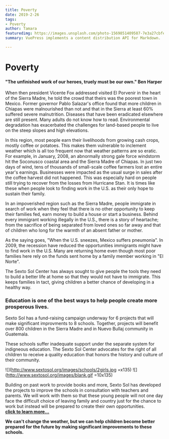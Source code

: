 ```yaml
---
title: Poverty
date: 2019-2-26
tags:
- Poverty
author: Tamara
featuredimg: https://images.unsplash.com/photo-1569851409587-7e3a27cbfe1b?ixlib=rb-1.2.1&ixid=eyJhcHBfaWQiOjEyMDd9&auto=format&fit=crop&w=946&q=80
summary: VuePress implements a content distribution API for Markdown.

---
```

# Poverty

#### "The unfinished work of our heroes, truely must be our own." Ben Harper

When then president Vicente Fox addressed visited El Porvenir in the heart of the Sierra Madre, he told the crowd that theirs was the poorest town in Mexico. Former governor Pablo Salazar's office found that more children in Chiapas were malnourished than not and that in the Sierra at least 60% suffered severe malnutrition. Diseases that have been eradicated elsewhere are still present. Many adults do not know how to read. Environmental degradation has exacerbated the challenges for land-based people to live on the steep slopes and high elevations.

In this region, most people earn their livelihoods from growing cash crops, mostly coffee or potatoes. This makes them vulnerable to inclement weather which is all too frequent now that weather patterns are so eratic. For example, in January, 2008, an abnormally strong gale force windstorm hit the Soconusco coastal area and the Sierra Madre of Chiapas. In just two days of wind, tens of thousands of small-scale coffee farmers lost an entire year's earnings. Businesses were impacted as the usual surge in sales after the coffee harvest did not happened. This was especially hard on people still trying to recover from the losses from Hurricane Stan. It is times like these when people look to finding work in the U.S. as their only hope to sustain their family.

In an impoverished region such as the Sierra Madre, people immigrate in search of work when they feel that there is no other opportunity to keep their families fed, earn money to build a house or start a business. Behind every immigrant working illegally in the U.S., there is a story of heartache; from the sacrifice of being separated from loved ones so far away and that of children who long for the warmth of an absent father or mother.

As the saying goes, "When the U.S. sneezes, Mexico suffers pneumonia". In 2009, the recession have reduced the opportunities immigrants might have to find work in the U.S. Many are returning home even though most poor families here rely on the funds sent home by a family member working in "El Norte".

The Sexto Sol Center has always sought to give people the tools they need to build a better life at home so that they would not have to immigrate. This keeps families in tact, giving children a better chance of developing in a healthy way.

### Education is one of the best ways to help people create more prosperous lives.

Sexto Sol has a fund-raising campaign underway for 6 projects that will make significant improvments to 8 schools. Together, projects will benefit over 800 children in the Sierra Madre and in Nuevo Bullaj community in Guatemala.

These schools suffer inadequate support under the separate system for indigneous education. The Sexto Sol Center advocates for the right of all children to receive a quality education that honors the history and culture of their community.

![](http://www.sextosol.org/images/schools/2girls.jpg =x135) ![](http://www.sextosol.org/images/blank.gif =10x135)

Building on past work to provide books and more, Sexto Sol has developed the projects to improve the schools in consultation with teachers and parents. We will work with them so that these young people will not one day face the difficult choice of leaving family and country just for the chance to work but instead will be prepared to create their own opportunities.   
 [**click to learn more…**](http://www.sextosol.org/children.html)

**We can't change the weather, but we can help children become better prepared for the future by making significant improvements to these schools.**